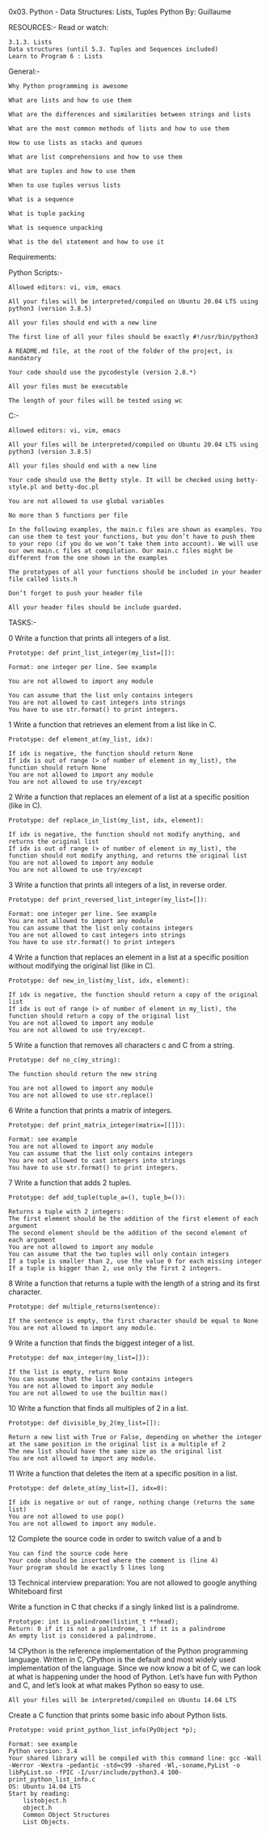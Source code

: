0x03. Python - Data Structures: Lists, Tuples
Python
 By: Guillaume

RESOURCES:-
Read or watch:

	3.1.3. Lists
	Data structures (until 5.3. Tuples and Sequences included)
	Learn to Program 6 : Lists


General:-

	Why Python programming is awesome

	What are lists and how to use them

	What are the differences and similarities between strings and lists

	What are the most common methods of lists and how to use them

	How to use lists as stacks and queues

	What are list comprehensions and how to use them

	What are tuples and how to use them

	When to use tuples versus lists

	What is a sequence

	What is tuple packing

	What is sequence unpacking

	What is the del statement and how to use it


Requirements:

Python Scripts:-

	Allowed editors: vi, vim, emacs

	All your files will be interpreted/compiled on Ubuntu 20.04 LTS using python3 (version 3.8.5)

	All your files should end with a new line

	The first line of all your files should be exactly #!/usr/bin/python3

	A README.md file, at the root of the folder of the project, is mandatory

	Your code should use the pycodestyle (version 2.8.*)

	All your files must be executable

	The length of your files will be tested using wc

C:-

	Allowed editors: vi, vim, emacs

	All your files will be interpreted/compiled on Ubuntu 20.04 LTS using python3 (version 3.8.5)

	All your files should end with a new line

	Your code should use the Betty style. It will be checked using betty-style.pl and betty-doc.pl

	You are not allowed to use global variables

	No more than 5 functions per file

	In the following examples, the main.c files are shown as examples. You can use them to test your functions, but you don’t have to push them to your repo (if you do we won’t take them into account). We will use our own main.c files at compilation. Our main.c files might be different from the one shown in the examples

	The prototypes of all your functions should be included in your header file called lists.h

	Don’t forget to push your header file

	All your header files should be include guarded.



TASKS:-

0 Write a function that prints all integers of a list.

	Prototype: def print_list_integer(my_list=[]):

	Format: one integer per line. See example
	
	You are not allowed to import any module

	You can assume that the list only contains integers
	You are not allowed to cast integers into strings
	You have to use str.format() to print integers.

1 Write a function that retrieves an element from a list like in C.

	Prototype: def element_at(my_list, idx):

	If idx is negative, the function should return None
	If idx is out of range (> of number of element in my_list), the function should return None
	You are not allowed to import any module
	You are not allowed to use try/except

2 Write a function that replaces an element of a list at a specific position (like in C).

	Prototype: def replace_in_list(my_list, idx, element):

	If idx is negative, the function should not modify anything, and returns the original list
	If idx is out of range (> of number of element in my_list), the function should not modify anything, and returns the original list
	You are not allowed to import any module
	You are not allowed to use try/except

3 Write a function that prints all integers of a list, in reverse order.

	Prototype: def print_reversed_list_integer(my_list=[]):

	Format: one integer per line. See example
	You are not allowed to import any module
	You can assume that the list only contains integers
	You are not allowed to cast integers into strings
	You have to use str.format() to print integers

4 Write a function that replaces an element in a list at a specific position without modifying the original list (like in C).

	Prototype: def new_in_list(my_list, idx, element):

	If idx is negative, the function should return a copy of the original list
	If idx is out of range (> of number of element in my_list), the function should return a copy of the original list
	You are not allowed to import any module
	You are not allowed to use try/except.

5 Write a function that removes all characters c and C from a string.

	Prototype: def no_c(my_string):

	The function should return the new string

	You are not allowed to import any module
	You are not allowed to use str.replace()

6 Write a function that prints a matrix of integers.

	Prototype: def print_matrix_integer(matrix=[[]]):

	Format: see example
	You are not allowed to import any module
	You can assume that the list only contains integers
	You are not allowed to cast integers into strings
	You have to use str.format() to print integers.

7 Write a function that adds 2 tuples.

	Prototype: def add_tuple(tuple_a=(), tuple_b=()):

	Returns a tuple with 2 integers:
	The first element should be the addition of the first element of each argument
	The second element should be the addition of the second element of each argument
	You are not allowed to import any module
	You can assume that the two tuples will only contain integers
	If a tuple is smaller than 2, use the value 0 for each missing integer
	If a tuple is bigger than 2, use only the first 2 integers.

8 Write a function that returns a tuple with the length of a string and its first character.

	Prototype: def multiple_returns(sentence):

	If the sentence is empty, the first character should be equal to None
	You are not allowed to import any module.

9 Write a function that finds the biggest integer of a list.

	Prototype: def max_integer(my_list=[]):

	If the list is empty, return None
	You can assume that the list only contains integers
	You are not allowed to import any module
	You are not allowed to use the builtin max()

10 Write a function that finds all multiples of 2 in a list.

	Prototype: def divisible_by_2(my_list=[]):

	Return a new list with True or False, depending on whether the integer at the same position in the original list is a multiple of 2
	The new list should have the same size as the original list
	You are not allowed to import any module.

11 Write a function that deletes the item at a specific position in a list.

	Prototype: def delete_at(my_list=[], idx=0):

	If idx is negative or out of range, nothing change (returns the same list)
	You are not allowed to use pop()
	You are not allowed to import any module.

12 Complete the source code in order to switch value of a and b

	You can find the source code here
	Your code should be inserted where the comment is (line 4)
	Your program should be exactly 5 lines long

13 
   Technical interview preparation:
	You are not allowed to google anything
	Whiteboard first

Write a function in C that checks if a singly linked list is a palindrome.

	Prototype: int is_palindrome(listint_t **head);
	Return: 0 if it is not a palindrome, 1 if it is a palindrome
	An empty list is considered a palindrome.

14 CPython is the reference implementation of the Python programming language. Written in C, CPython is the default and most widely used implementation of the language.
Since we now know a bit of C, we can look at what is happening under the hood of Python. Let’s have fun with Python and C, and let’s look at what makes Python so easy to use.

	All your files will be interpreted/compiled on Ubuntu 14.04 LTS


Create a C function that prints some basic info about Python lists.

	Prototype: void print_python_list_info(PyObject *p);
	
	Format: see example
	Python version: 3.4
	Your shared library will be compiled with this command line: gcc -Wall -Werror -Wextra -pedantic -std=c99 -shared -Wl,-soname,PyList -o libPyList.so -fPIC -I/usr/include/python3.4 100-print_python_list_info.c
	OS: Ubuntu 14.04 LTS
	Start by reading:
		listobject.h
		object.h
		Common Object Structures
		List Objects.	


